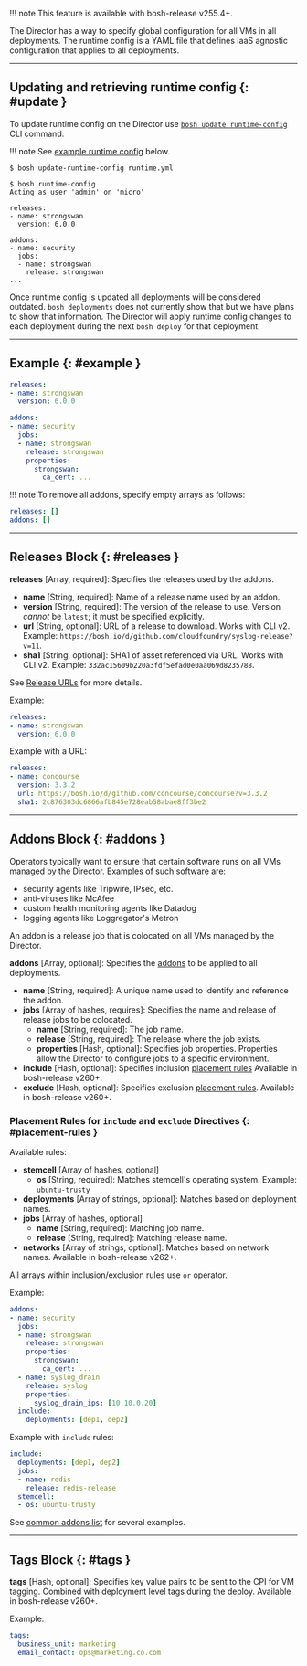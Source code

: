 !!! note
    This feature is available with bosh-release v255.4+.

The Director has a way to specify global configuration for all VMs in all deployments. The runtime config is a YAML file that defines IaaS agnostic configuration that applies to all deployments.

---
## Updating and retrieving runtime config {: #update }

To update runtime config on the Director use [`bosh update runtime-config`](sysadmin-commands.md#cloud-config) CLI command.

!!! note
    See [example runtime config](#example) below.

```shell
$ bosh update-runtime-config runtime.yml

$ bosh runtime-config
Acting as user 'admin' on 'micro'

releases:
- name: strongswan
  version: 6.0.0

addons:
- name: security
  jobs:
  - name: strongswan
    release: strongswan
...
```

Once runtime config is updated all deployments will be considered outdated. `bosh deployments` does not currently show that but we have plans to show that information. The Director will apply runtime config changes to each deployment during the next `bosh deploy` for that deployment.

---
## Example {: #example }

```yaml
releases:
- name: strongswan
  version: 6.0.0

addons:
- name: security
  jobs:
  - name: strongswan
    release: strongswan
    properties:
      strongswan:
        ca_cert: ...
```

!!! note
    To remove all addons, specify empty arrays as follows:

```yaml
releases: []
addons: []
```

---
## Releases Block {: #releases }

**releases** [Array, required]: Specifies the releases used by the addons.

* **name** [String, required]: Name of a release name used by an addon.
* **version** [String, required]: The version of the release to use. Version *cannot* be `latest`; it must be specified explicitly.
* **url** [String, optional]: URL of a release to download. Works with CLI v2. Example: `https://bosh.io/d/github.com/cloudfoundry/syslog-release?v=11`.
* **sha1** [String, optional]: SHA1 of asset referenced via URL. Works with CLI v2. Example: `332ac15609b220a3fdf5efad0e0aa069d8235788`.

See [Release URLs](release-urls.md) for more details.

Example:

```yaml
releases:
- name: strongswan
  version: 6.0.0
```

Example with a URL:

```yaml
releases:
- name: concourse
  version: 3.3.2
  url: https://bosh.io/d/github.com/concourse/concourse?v=3.3.2
  sha1: 2c876303dc6866afb845e728eab58abae8ff3be2
```

---
## Addons Block {: #addons }

Operators typically want to ensure that certain software runs on all VMs managed by the Director. Examples of such software are:

- security agents like Tripwire, IPsec, etc.
- anti-viruses like McAfee
- custom health monitoring agents like Datadog
- logging agents like Loggregator's Metron

An addon is a release job that is colocated on all VMs managed by the Director.

**addons** [Array, optional]: Specifies the [addons](terminology.md#addon) to be applied to all deployments.

* **name** [String, required]: A unique name used to identify and reference the addon.
* **jobs** [Array of hashes, requires]: Specifies the name and release of release jobs to be colocated.
    * **name** [String, required]: The job name.
    * **release** [String, required]: The release where the job exists.
    * **properties** [Hash, optional]: Specifies job properties. Properties allow the Director to configure jobs to a specific environment.
* **include** [Hash, optional]: Specifies inclusion [placement rules](#placement-rules) Available in bosh-release v260+.
* **exclude** [Hash, optional]: Specifies exclusion [placement rules](#placement-rules). Available in bosh-release v260+.

### Placement Rules for `include` and `exclude` Directives {: #placement-rules }

Available rules:

* **stemcell** [Array of hashes, optional]
    * **os** [String, required]: Matches stemcell's operating system. Example: `ubuntu-trusty`
* **deployments** [Array of strings, optional]: Matches based on deployment names.
* **jobs** [Array of hashes, optional]
    * **name** [String, required]: Matching job name.
    * **release** [String, required]: Matching release name.
* **networks** [Array of strings, optional]: Matches based on network names. Available in bosh-release v262+.

All arrays within inclusion/exclusion rules use `or` operator.

Example:

```yaml
addons:
- name: security
  jobs:
  - name: strongswan
    release: strongswan
    properties:
      strongswan:
        ca_cert: ...
  - name: syslog_drain
    release: syslog
    properties:
      syslog_drain_ips: [10.10.0.20]
  include:
    deployments: [dep1, dep2]
```

Example with `include` rules:

```yaml
include:
  deployments: [dep1, dep2]
  jobs:
  - name: redis
    release: redis-release
  stemcell:
  - os: ubuntu-trusty
```

See [common addons list](addons-common.md) for several examples.

---
## Tags Block {: #tags }

**tags** [Hash, optional]: Specifies key value pairs to be sent to the CPI for VM tagging. Combined with deployment level tags during the deploy. Available in bosh-release v260+.

Example:

```yaml
tags:
  business_unit: marketing
  email_contact: ops@marketing.co.com
```
